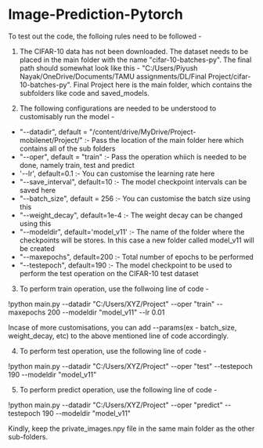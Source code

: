 # Image-Prediction-Pytorch

To test out the code, the folloing rules need to be followed - 

1. The CIFAR-10 data has not been downloaded. The dataset needs to be placed in the main folder with the name "cifar-10-batches-py".
   The final path should somewhat look like this - "C:/Users/Piyush Nayak/OneDrive/Documents/TAMU assignments/DL/Final Project/cifar-10-batches-py".
   Final Project here is the main folder, which contains the subfolders like code and saved_models.

2. The following configurations are needed to be understood to customisably run the model - 

- "--datadir", default = "/content/drive/MyDrive/Project-mobilenet/Project/" :- Pass the location of the main folder here which contains all of the sub folders
- "--oper", default = "train" :- Pass the operation whiich is needed to be done, namely train, test and predict
- '--lr', default=0.1 :- You can customise the learning rate here
- "--save_interval", default=10 :- The model checkpoint intervals can be saved here
- "--batch_size", default = 256 :- You can customise the batch size using this
- "--weight_decay", default=1e-4 :- The weight decay can be changed using this
- "--modeldir", default='model_v11' :- The name of the folder where the checkpoints will be stores. In this case a new folder called model_v11 will be created
- "--maxepochs", default=200 :- Total number of epochs to be performed
- "--testepoch", default=190 :- The model checkpoint to be used to perform the test operation on the CIFAR-10 test dataset

3. To perform train operation, use the follwoing line of code -

!python main.py --datadir "C:/Users/XYZ/Project" --oper "train" --maxepochs 200 --modeldir "model_v11" --lr 0.01 

Incase of more customisations, you can add --params(ex - batch_size, weight_decay, etc) to the above mentioned line of code accordingly.

4. To perform test operation, use the following line of code - 

!python main.py --datadir "C:/Users/XYZ/Project" --oper "test" --testepoch 190 --modeldir "model_v11" 

5. To perform predict operation, use the following line of code - 

!python main.py --datadir "C:/Users/XYZ/Project" --oper "predict" --testepoch 190 --modeldir "model_v11" 

Kindly, keep the private_images.npy file in the same main folder as the other sub-folders. 

